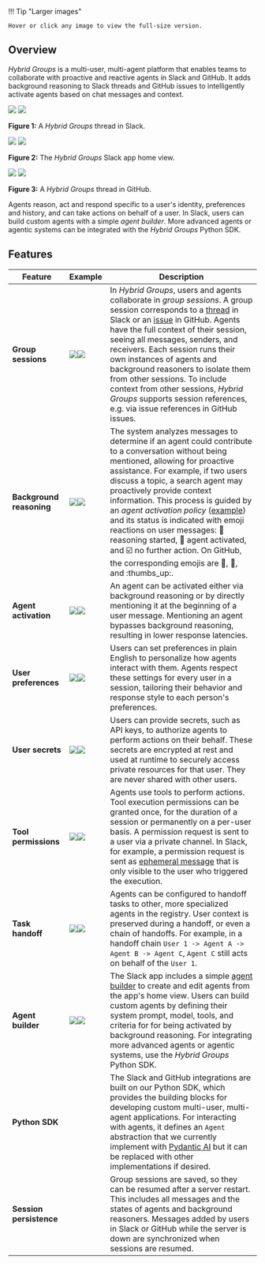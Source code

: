 !!! Tip "Larger images"

    Hover or click any image to view the full-size version.

## Overview

*Hybrid Groups* is a multi-user, multi-agent platform that enables teams to collaborate with proactive and reactive agents in Slack and GitHub. It adds background reasoning to Slack threads and GitHub issues to intelligently activate agents based on chat messages and context. 

<div class="image-row">
  <div class="image-item">
    <div class="image-zoom">
      <a href="/images/intro/intro-1.png" target="_blank"><img src="/images/intro/intro-1.png" class="thumbnail"></a>
      <a href="/images/intro/intro-1.png" target="_blank" class="large-link"><img src="/images/intro/intro-1.png" class="large"></a>
    </div>
    <p class="caption"><b>Figure 1:</b> A <i>Hybrid Groups</i> thread in Slack.</p>
  </div>
  <div class="image-item">
    <div class="image-zoom">
      <a href="/images/intro/intro-2.png" target="_blank"><img src="/images/intro/intro-2.png" class="thumbnail"></a>
      <a href="/images/intro/intro-2.png" target="_blank" class="large-link"><img src="/images/intro/intro-2.png" class="large"></a>
    </div>
    <p class="caption"><b>Figure 2:</b> The <i>Hybrid Groups</i> Slack app home view.</p>
  </div>
  <div class="image-item">
    <div class="image-zoom">
      <a href="/images/intro/intro-3.png" target="_blank"><img src="/images/intro/intro-3-crop.png" class="thumbnail"></a>
      <a href="/images/intro/intro-3.png" target="_blank" class="large-link"><img src="/images/intro/intro-3.png" class="large"></a>
    </div>
    <p class="caption"><b>Figure 3:</b> A <i>Hybrid Groups</i> thread in GitHub.</p>
  </div>
</div>

Agents reason, act and respond specific to a user's identity, preferences and history, and can take actions on behalf of a user. In Slack, users can build custom agents with a simple *agent builder*. More advanced agents or agentic systems can be integrated with the *Hybrid Groups* Python SDK.

## Features

| Feature | Example| Description |
|---|---|---|
| **Group sessions** | <div class="image-zoom"><a href="/images/features/feature-4.png" target="_blank"><img src="/images/features/feature-4.png" class="thumbnail"></a><a href="/images/features/feature-4.png" target="_blank" class="large-link"><img src="/images/features/feature-4.png" class="large"></a></div> | In *Hybrid Groups*, users and agents collaborate in *group sessions*. A group session corresponds to a [thread](https://slack.com/help/articles/115000769927-Use-threads-to-organize-discussions) in Slack or an [issue](https://docs.github.com/en/issues/tracking-your-work-with-issues/about-issues) in GitHub. Agents have the full context of their session, seeing all messages, senders, and receivers. Each session runs their own instances of agents and background reasoners to isolate them from other sessions. To include context from other sessions, *Hybrid Groups* supports session references, e.g. via issue references in GitHub issues.|
| **Background reasoning** | <div class="image-zoom"><a href="/images/features/feature-1.png" target="_blank"><img src="/images/features/feature-1.png" class="thumbnail"></a><a href="/images/features/feature-1.png" target="_blank" class="large-link"><img src="/images/features/feature-1.png" class="large"></a></div> | The system analyzes messages to determine if an agent could contribute to a conversation without being mentioned, allowing for proactive assistance. For example, if two users discuss a topic, a search agent may proactively provide context information. This process is guided by an *agent activation policy* ([example](selector.md)) and its status is indicated with emoji reactions on user messages: :eyes: reasoning started, :robot: agent activated, and :ballot_box_with_check: no further action. On GitHub, the corresponding emojis are :eyes:, :rocket:, and :thumbs_up:.|
| **Agent activation** | <div class="image-zoom"><a href="/images/features/feature-2.png" target="_blank"><img src="/images/features/feature-2.png" class="thumbnail"></a><a href="/images/features/feature-2.png" target="_blank" class="large-link"><img src="/images/features/feature-2.png" class="large"></a></div> | An agent can be activated either via background reasoning or by directly mentioning it at the beginning of a user message. Mentioning an agent bypasses background reasoning, resulting in lower response latencies.|
| **User preferences** | <div class="image-zoom"><a href="/images/features/feature-5.png" target="_blank"><img src="/images/features/feature-5.png" class="thumbnail"></a><a href="/images/features/feature-5.png" target="_blank" class="large-link"><img src="/images/features/feature-5.png" class="large"></a></div> | Users can set preferences in plain English to personalize how agents interact with them. Agents respect these settings for every user in a session, tailoring their behavior and response style to each person's preferences.|
| **User secrets** | <div class="image-zoom"><a href="/images/features/feature-6.png" target="_blank"><img src="/images/features/feature-6.png" class="thumbnail"></a><a href="/images/features/feature-6.png" target="_blank" class="large-link"><img src="/images/features/feature-6.png" class="large"></a></div> | Users can provide secrets, such as API keys, to authorize agents to perform actions on their behalf. These secrets are encrypted at rest and used at runtime to securely access private resources for that user. They are never shared with other users.|
| **Tool permissions** | <div class="image-zoom"><a href="/images/features/feature-7.png" target="_blank"><img src="/images/features/feature-7.png" class="thumbnail"></a><a href="/images/features/feature-7.png" target="_blank" class="large-link"><img src="/images/features/feature-7.png" class="large"></a></div> | Agents use tools to perform actions. Tool execution permissions can be granted once, for the duration of a session or permanently on a per-user basis. A permission request is sent to a user via a private channel. In Slack, for example, a permission request is sent as [ephemeral message](https://api.slack.com/surfaces/messages#ephemeral) that is only visible to the user who triggered the execution.|
| **Task handoff** | <div class="image-zoom"><a href="/images/features/feature-8.png" target="_blank"><img src="/images/features/feature-8.png" class="thumbnail"></a><a href="/images/features/feature-8.png" target="_blank" class="large-link"><img src="/images/features/feature-8.png" class="large"></a></div> | Agents can be configured to handoff tasks to other, more specialized agents in the registry. User context is preserved during a handoff, or even a chain of handoffs. For example, in a handoff chain `User 1 -> Agent A -> Agent B -> Agent C`, `Agent C` still acts on behalf of the `User 1`.|
| **Agent builder** | <div class="image-zoom"><a href="/images/features/feature-10.png" target="_blank"><img src="/images/features/feature-10.png" class="thumbnail"></a><a href="/images/features/feature-10.png" target="_blank" class="large-link"><img src="/images/features/feature-10.png" class="large"></a></div> | The Slack app includes a simple [agent builder](builder.md) to create and edit agents from the app's home view. Users can build custom agents by defining their system prompt, model, tools, and criteria for for being activated by background reasoning. For integrating more advanced agents or agentic systems, use the *Hybrid Groups* Python SDK.|
| **Python SDK**| | The Slack and GitHub integrations are built on our Python SDK, which provides the building blocks for developing custom multi-user, multi-agent applications. For interacting with agents, it defines an `Agent` abstraction that we currently implement with [Pydantic AI](https://ai.pydantic.dev/) but it can be replaced with other implementations if desired.|
| **Session persistence**| | Group sessions are saved, so they can be resumed after a server restart. This includes all messages and the states of agents and background reasoners. Messages added by users in Slack or GitHub while the server is down are synchronized when sessions are resumed.|
